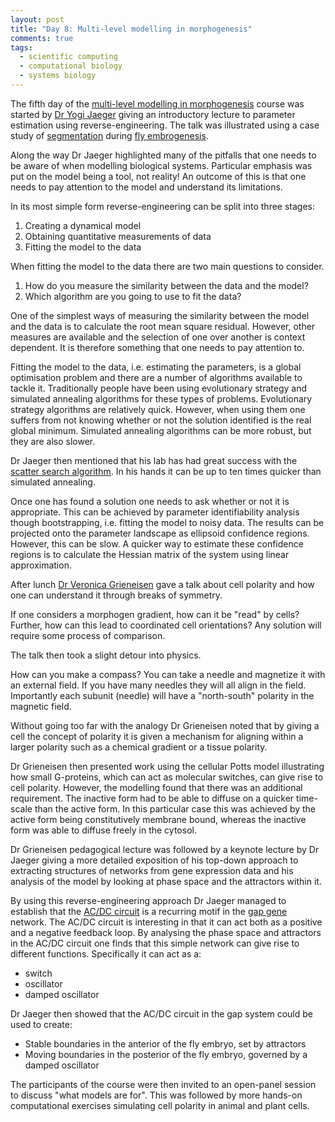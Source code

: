 ```yaml
---
layout: post
title: "Day 8: Multi-level modelling in morphogenesis"
comments: true
tags:
  - scientific computing
  - computational biology
  - systems biology
---
```


The fifth day of the
[multi-level modelling in morphogenesis](https://www.jic.ac.uk/whats-on/events/2015/07/embo-practical-course-2015/)
course was started by
[Dr Yogi Jaeger](http://www.crg.eu/en/johannes_jaeger)
giving an introductory lecture to
parameter estimation using reverse-engineering.
The talk was illustrated using a case study of
[segmentation](https://en.wikipedia.org/wiki/Segmentation_(biology))
during
[fly embrogenesis](https://en.wikipedia.org/wiki/Drosophila_embryogenesis).

Along the way Dr Jaeger highlighted many of the pitfalls that one needs to be
aware of when modelling biological systems. Particular emphasis was put on the
model being a tool, not reality! An outcome of this is that one needs to
pay attention to the model and understand its limitations.

In its most simple form reverse-engineering can be split into three stages:

1. Creating a dynamical model
2. Obtaining quantitative measurements of data
3. Fitting the model to the data

When fitting the model to the data there are two main questions to consider.

1. How do you measure the similarity between the data and the model?
2. Which algorithm are you going to use to fit the data?

One of the simplest ways of measuring the similarity between the model and the
data is to calculate the root mean square residual. However, other
measures are available and the selection of one over another is context
dependent. It is therefore something that one needs to pay attention to.

Fitting the model to the data, i.e. estimating the parameters, is a global
optimisation problem and there are a number of algorithms available to tackle
it. Traditionally people have been using evolutionary strategy and simulated
annealing algorithms for these types of problems. Evolutionary strategy algorithms are
relatively quick. However, when using them one suffers from not knowing whether
or not the solution identified is the real global minimum. Simulated annealing
algorithms can be more robust, but they are also slower.

Dr Jaeger then mentioned that his lab has had great success with the
[scatter search algorithm](http://www.cleveralgorithms.com/nature-inspired/stochastic/scatter_search.html).
In his hands it can be up to ten times quicker than simulated annealing.

Once one has found a solution one needs to ask whether or not
it is appropriate. This can be achieved by parameter identifiability analysis though bootstrapping,  i.e.
fitting the model to noisy data. The results can be projected
onto the parameter landscape as ellipsoid confidence regions.
However, this can be slow. A quicker way to estimate these confidence
regions is to calculate the Hessian matrix of the system using linear
approximation.

After lunch 
[Dr Veronica Grieneisen](https://www.jic.ac.uk/directory/veronica-grieneisen/)
gave a talk about cell polarity and how one can understand it through breaks of
symmetry.

If one considers a morphogen gradient, how can it be "read" by cells? Further,
how can this lead to coordinated cell orientations?  Any solution will require
some process of comparison.

The talk then took a slight detour into physics.

How can you make a compass? You can take a needle and magnetize it with an
external field. If you have many needles they will all align in the field. 
Importantly each subunit (needle) will have a "north-south" polarity in the
magnetic field.

Without going too far with the analogy Dr Grieneisen noted that by giving a
cell the concept of polarity it is given a mechanism for aligning within
a larger polarity such as a chemical gradient or a tissue polarity.

Dr Grieneisen then presented work using the cellular Potts model illustrating
how small G-proteins, which can act as molecular switches, can give rise to
cell polarity. However, the modelling found that there was an additional
requirement. The inactive form had to be able to diffuse on a quicker
time-scale than the active form. In this particular case this was achieved by
the active form being constitutively membrane bound, whereas the inactive form
was able to diffuse freely in the cytosol.

Dr Grieneisen pedagogical lecture was followed by a keynote lecture by Dr
Jaeger giving a more detailed exposition of his top-down approach to extracting
structures of networks from gene expression data and his analysis of the model
by looking at phase space and the attractors within it.

By using this reverse-engineering approach Dr Jaeger managed to establish
that the
[AC/DC circuit](http://rsif.royalsocietypublishing.org/content/10/79/20120826)
is a recurring motif in the
[gap gene](https://en.wikipedia.org/wiki/Gap_gene) network. The AC/DC circuit
is interesting in that it can act both as a positive and a negative feedback
loop. By analysing the phase space and attractors in the AC/DC circuit one
finds that this simple network can give rise to different functions.
Specifically it can act as a:

- switch
- oscillator
- damped oscillator

Dr Jaeger then showed that the AC/DC circuit in the gap system could be used to create:

- Stable boundaries in the anterior of the fly embryo, set by attractors
- Moving boundaries in the posterior of the fly embryo, governed by a damped oscillator

The participants of the course were then invited to an open-panel session to discuss
"what models are for". This was followed by more hands-on computational exercises
simulating cell polarity in animal and plant cells.
